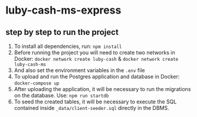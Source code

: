 # luby-cash-ms-express
## step by step to run the project

1) To install all dependencies, run: `npm install`
2) Before running the project you will need to create two networks in Docker: `docker network create luby-cash` & `docker network create luby-cash-ms`
3) And also set the environment variables in the `.env` file
4) To upload and run the Postgres application and database in Docker: `docker-compose up`
5) After uploading the application, it will be necessary to run the migrations on the database. Use: `npm run startdb`
6) To seed the created tables, it will be necessary to execute the SQL contained inside `_data/client-seeder.sql` directly in the DBMS.
